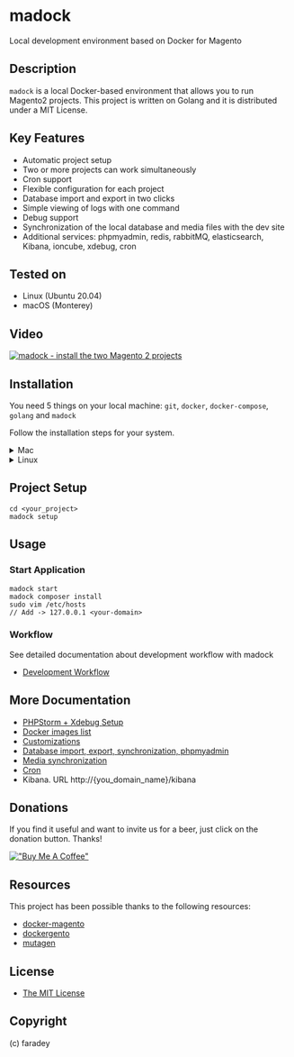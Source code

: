 # madock
Local development environment based on Docker for Magento

## Description
`madock` is a local Docker-based environment that allows you to run Magento2 projects.
This project is written on Golang and it is distributed under a MIT License.

## Key Features
* Automatic project setup
* Two or more projects can work simultaneously
* Cron support
* Flexible configuration for each project
* Database import and export in two clicks
* Simple viewing of logs with one command
* Debug support
* Synchronization of the local database and media files with the dev site
* Additional services: phpmyadmin, redis, rabbitMQ, elasticsearch, Kibana, ioncube, xdebug, cron

## Tested on
* Linux (Ubuntu 20.04)
* macOS (Monterey)

## Video

[![madock - install the two Magento 2 projects](https://i9.ytimg.com/vi/_9NvZak_kt8/mq1.jpg?sqp=CPTN95cG&rs=AOn4CLCdHqilfuAftZYHtejLn8v52qWP3g)](https://www.youtube.com/watch?v=_9NvZak_kt8)

## Installation

You need 5 things on your local machine: `git`, `docker`, `docker-compose`, `golang` and `madock`

Follow the installation steps for your system.
<details>
<summary>Mac</summary>

1. Install [Docker](https://docs.docker.com/docker-for-mac/install/)
2. Install [Golang](https://go.dev/doc/install)
3. ~~Install [Mutagen](https://mutagen.io/documentation/introduction/installation)~~ (deprecated)
4. Clone this repo and follow into folder "madock"
```
git clone git@github.com:faradey/madock.git
```
If you got error "git@github.com: Permission denied (publickey)." see [solution](https://docs.github.com/en/authentication/troubleshooting-ssh/error-permission-denied-publickey#verify-the-public-key-is-attached-to-your-account)

5. Compile
```
Run command below for Apple M1

GOARCH=arm64 go build -o madock
```
```
Run command below for Apple Intel

go build -o madock
```
6. Add `madock` bin into your `$PATH`
```
ln -s absolute_path_to_your_madock_dir/madock /usr/local/bin/
```
7. Open a new terminal tab/window and check that `madock` works
```
which madock
madock
```
8. Optionally you can also apply these performance tweaks
    * [http://markshust.com/2018/01/30/performance-tuning-docker-mac](http://markshust.com/2018/01/30/performance-tuning-docker-mac)
</details>

<details>
<summary>Linux</summary>

1. Install docker
   * Install Docker on [Debian](https://docs.docker.com/engine/installation/linux/docker-ce/debian/)
   * Install Docker on [Ubuntu](https://docs.docker.com/engine/installation/linux/docker-ce/ubuntu/)
   * Install Docker on [CentOS](https://docs.docker.com/engine/installation/linux/docker-ce/centos/)
2. Configure permissions
   * [Manage Docker as a non-root user](https://docs.docker.com/install/linux/linux-postinstall/)
3. Install [Docker-compose](https://docs.docker.com/compose/install/)
4. Install [Golang](https://go.dev/doc/install)
5. Clone this repo and follow into folder "madock"
```
git clone git@github.com:faradey/madock.git
```
If you got error "git@github.com: Permission denied (publickey)." see [solution](https://docs.github.com/en/authentication/troubleshooting-ssh/error-permission-denied-publickey#verify-the-public-key-is-attached-to-your-account)

6. Compile
```
go build -o madock
```
7. Add `madock` bin into your `$PATH`
```
ln -s absolute_path_to_your_madock_dir/madock /usr/local/bin/
```
8. Open a new terminal tab/window and check that `madock` works
```
which madock
madock
```
</details>

## Project Setup
```
cd <your_project>
madock setup
```

## Usage
### Start Application
```
madock start
madock composer install
sudo vim /etc/hosts
// Add -> 127.0.0.1 <your-domain>
```
### Workflow
See detailed documentation about development workflow with madock
* [Development Workflow](docs/workflow.md)

## More Documentation

* [PHPStorm + Xdebug Setup](docs/xdebug_phpstorm.md)
* [Docker images list](docs/docker_images.md)
* [Customizations](docs/customizations.md)
* [Database import, export, synchronization, phpmyadmin](docs/database.md)
* [Media synchronization](docs/media.md)
* [Cron](docs/cron.md)
* Kibana. URL http://{you_domain_name}/kibana

## Donations
If you find it useful and want to invite us for a beer, just click on the donation button. Thanks!

[!["Buy Me A Coffee"](https://www.buymeacoffee.com/assets/img/custom_images/orange_img.png)](https://www.buymeacoffee.com/faradey)

## Resources
This project has been possible thanks to the following resources:

* [docker-magento](https://github.com/markoshust/docker-magento)
* [dockergento](https://github.com/ModestCoders/magento2-dockergento)
* [mutagen](https://mutagen.io/)

## License

* [The MIT License](https://opensource.org/licenses/MIT)

## Copyright
(c) faradey
